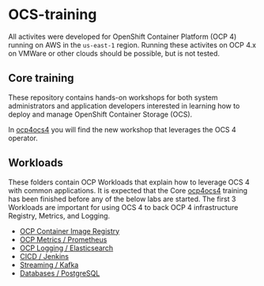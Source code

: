 # OCS-training

All activites were developed for OpenShift Container Platform (OCP 4) running on AWS in the `us-east-1` region. Running these activites on OCP 4.x on VMWare or other clouds should be possible, but is not tested.

## Core training

These repository contains hands-on workshops for both system administrators and application developers interested in learning how to deploy and manage OpenShift Container Storage (OCS).

In [ocp4ocs4](https://red-hat-storage.github.io/ocs-training/ocs.html) you will find the new workshop that leverages the OCS 4 operator.

## Workloads

These folders contain OCP Workloads that explain how to leverage OCS 4 with common applications. It is expected that the Core [ocp4ocs4](ocp4ocs4/ocs4.adoc) training has been finished before any of the below labs are started. The first 3 Workloads are important for using OCS 4 to back OCP 4 infrastructure Registry, Metrics, and Logging.

* [OCP Container Image Registry](ocs4registry/registry.adoc)
* [OCP Metrics / Prometheus](ocs4metrics/Readme.adoc)
* [OCP Logging / Elasticsearch](ocs4logging/Readme.adoc)
* [CICD / Jenkins](ocs4jenkins/Jenkins.adoc)
* [Streaming / Kafka](ocs4kafka/Readme.adoc)
* [Databases / PostgreSQL](ocs4postgresql/PostgreSQL.adoc)
